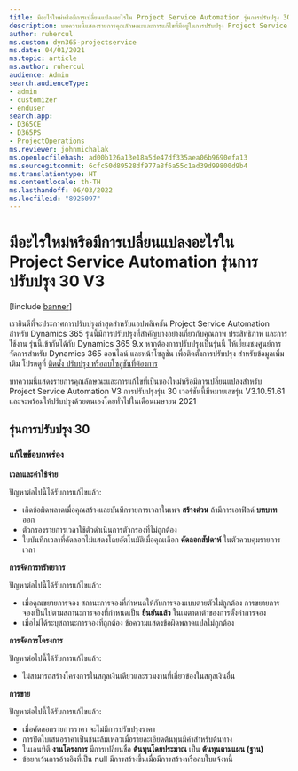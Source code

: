 ```yaml
---
title: มีอะไรใหม่หรือมีการเปลี่ยนแปลงอะไรใน Project Service Automation รุ่นการปรับปรุง 30 V3
description: บทความนี้แสดงรายการคุณลักษณะและการแก้ไขที่มีอยู่ในการปรับปรุง Project Service Automation รุ่น 30, V3
author: ruhercul
ms.custom: dyn365-projectservice
ms.date: 04/01/2021
ms.topic: article
ms.author: ruhercul
audience: Admin
search.audienceType:
- admin
- customizer
- enduser
search.app:
- D365CE
- D365PS
- ProjectOperations
ms.reviewer: johnmichalak
ms.openlocfilehash: ad00b126a13e18a5de47df335aea06b9690efa13
ms.sourcegitcommit: 6cfc50d89528df977a8f6a55c1ad39d99800d9b4
ms.translationtype: HT
ms.contentlocale: th-TH
ms.lasthandoff: 06/03/2022
ms.locfileid: "8925097"
---
```

# <a name="whats-new-or-changed-in-project-service-automation-update-release-30-v3"></a>มีอะไรใหม่หรือมีการเปลี่ยนแปลงอะไรใน Project Service Automation รุ่นการปรับปรุง 30 V3

[!include [banner](../includes/psa-now-project-operations.md)]

เรายินดีที่จะประกาศการปรับปรุงล่าสุดสำหรับแอปพลิเคชัน Project Service Automation สำหรับ Dynamics 365 รุ่นนี้มีการปรับปรุงที่สำคัญบางอย่างเกี่ยวกับคุณภาพ ประสิทธิภาพ และการใช้งาน รุ่นนี้เข้ากันได้กับ Dynamics 365 9.x หากต้องการปรับปรุงเป็นรุ่นนี้ ให้เยี่ยมชมศูนย์การจัดการสำหรับ Dynamics 365 ออนไลน์ และหน้าโซลูชัน เพื่อติดตั้งการปรับปรุง สำหรับข้อมูลเพิ่มเติม โปรดดูที่ [ติดตั้ง ปรับปรุง หรือลบโซลูชันที่ต้องการ](/power-platform/admin/install-remove-preferred-solution)

บทความนี้แสดงรายการคุณลักษณะและการแก้ไขที่เป็นของใหม่หรือมีการเปลี่ยนแปลงสำหรับ Project Service Automation V3 การปรับปรุงรุ่น 30 เวอร์ชันนี้มีหมายเลขรุ่น V3.10.51.61 และจะพร้อมให้ปรับปรุงด้วยตนเองโดยทั่วไปในเดือนเมษายน 2021

## <a name="update-release-30"></a>รุ่นการปรับปรุง 30

### <a name="bug-fixes"></a>แก้ไขข้อบกพร่อง

**เวลาและค่าใช้จ่าย**

ปัญหาต่อไปนี้ได้รับการแก้ไขแล้ว:

- เกิดข้อผิดพลาดเมื่อคุณสร้างและบันทึกรายการเวลาในเพจ **สร้างด่วน** ถ้ามีการเอาฟิลด์ **บทบาท** ออก
- ตัวกรองรายการเวลาใช้ตัวดำเนินการตัวกรองที่ไม่ถูกต้อง
- ใบบันทึกเวลาที่คัดลอกไม่แสดงโดยอัตโนมัติเมื่อคุณเลือก **คัดลอกสัปดาห์** ในตัวควบคุมรายการเวลา

**การจัดการทรัพยากร**

ปัญหาต่อไปนี้ได้รับการแก้ไขแล้ว:

- เมื่อคุณขยายการจอง สถานะการจองที่กำหนดให้กับการจองแบบตายตัวไม่ถูกต้อง การขยายการจองเป็นไปตามสถานะการจองที่กำหนดเป็น **ยืนยันแล้ว** ในเมตาดาต้าของการตั้งค่าการจอง
- เมื่อไม่ได้ระบุสถานะการจองที่ถูกต้อง ข้อความแสดงข้อผิดพลาดแปลไม่ถูกต้อง

**การจัดการโครงการ**

ปัญหาต่อไปนี้ได้รับการแก้ไขแล้ว:

- ไม่สามารถสร้างโครงการในสกุลเงินเดียวและรวมงานที่เกี่ยวข้องในสกุลเงินอื่น

**การขาย**

ปัญหาต่อไปนี้ได้รับการแก้ไขแล้ว:

- เมื่อคัดลอกรายการราคา จะไม่มีการปรับปรุงราคา
- การปิดใบเสนอราคาเป็นชนะล้มเหลวเมื่อรายละเอียดต้นทุนมีค่าสำหรับต้นทาง
- ในเอนทิตี **งานโครงการ** มีการเปลี่ยนชื่อ **ต้นทุนโดยประมาณ** เป็น **ต้นทุนตามแผน (ฐาน)**
- ข้อยกเว้นการอ้างอิงที่เป็น null มีการสร้างขึ้นเมื่อมีการสร้างหรือลบใบแจ้งหนี้
